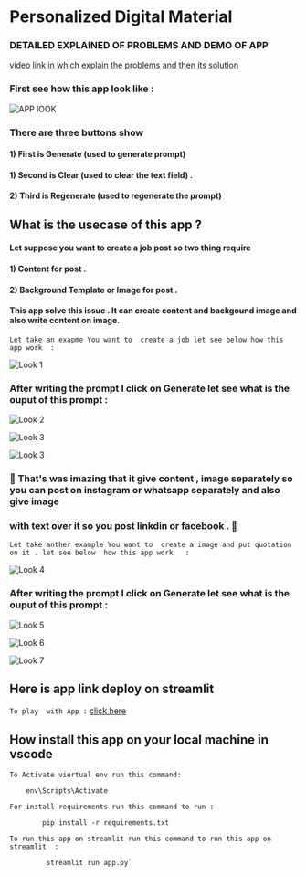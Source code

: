 # Personalized Digital Material 

### DETAILED EXPLAINED OF PROBLEMS AND DEMO OF APP 
[video link in which explain the problems and then its solution](https://youtu.be/u6xHkoCJQyE?si=fZI0Z4sULK51T9N0)



### First see how this app look like :

![APP lOOK ](https://github.com/MuhammadMudassirRaza12345/personalized_digital_material_app/blob/main/images/p1%20.png)
<!-- ![Google Certification in Python](https://github.com/MuhammadMudassirRaza12345/PYTHON-FOR-BEGINNERS/blob/main/images/google_crash_course_python.png?raw=true) -->


###  There are three buttons show

####  1) First is **Generate** (used to generate prompt)
#### 1) Second is **Clear** (used to clear the text field) .
#### 2) Third is **Regenerate**  (used to regenerate the prompt)
 



## What is the usecase of this app ?

#### Let suppose you want to create a job post so two thing require
#### 1) Content for post .
#### 2) Background Template or Image for post .  
#### This app solve this issue . It can create content and backgound image and also write content on image.

`Let take an exapme You want to  create a job let see below how this app work  :`

![Look 1 ](https://github.com/MuhammadMudassirRaza12345/personalized_digital_material_app/blob/main/images/p2%20.png)

### After writing the prompt I click  on Generate let see what is the ouput of this prompt :

![Look 2 ](https://github.com/MuhammadMudassirRaza12345/personalized_digital_material_app/blob/main/images/p3.png)

![Look 3 ](https://github.com/MuhammadMudassirRaza12345/personalized_digital_material_app/blob/main/images/p4%20.png)

![Look 3 ](https://github.com/MuhammadMudassirRaza12345/personalized_digital_material_app/blob/main/images/p5%20.png)

### 🚀 That's was imazing that it give content , image separately so you can post on instagram or whatsapp separately and also give image 
### with text over it so you post linkdin or facebook . 👀


`Let take anther example You want to  create a image and put quotation on it . let see below  how this app work   :`


![Look 4 ](https://github.com/MuhammadMudassirRaza12345/personalized_digital_material_app/blob/main/images/p6%20.png)

### After writing the prompt I click  on Generate let see what is the ouput of this prompt :

![Look 5 ](https://github.com/MuhammadMudassirRaza12345/personalized_digital_material_app/blob/main/images/p7%20.png)

![Look 6 ](https://github.com/MuhammadMudassirRaza12345/personalized_digital_material_app/blob/main/images/p8%20.png)

![Look 7 ](https://github.com/MuhammadMudassirRaza12345/personalized_digital_material_app/blob/main/images/p9%20.png)

## Here is app link deploy on streamlit
`To play  with App :` [click here](https://personalizeddigitalmaterialapp-73txjpxggst2yi8hcaqzir.streamlit.app/)

## How install this app on your local machine in vscode 

    To Activate viertual env run this command: 
        
        env\Scripts\Activate

    For install requirements run this command to run : 
            
            pip install -r requirements.txt

    To run this app on streamlit run this command to run this app on streamlit  :
    
             streamlit run app.py`

